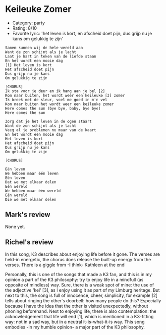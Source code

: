 # Keileuke Zomer

 * Category: party
 * Rating: 8/10
 * Favorite lyric: 'het leven is kort, en afscheid doet pijn, dus grijp nu je kans om gelukkig te zijn'

```
Samen kunnen wij de hele wereld aan
Want de zon schijnt als je lacht
Laat je hart in teken van de liefde staan
En het wordt een mooie dag
[1] Het leven is kort
Het afscheid doet pijn
Dus grijp nu je kans
Om gelukkig te zijn

[CHORUS]
Ik sta voor je deur en ik hang aan je bel [2]
Kom naar buiten, het wordt weer een keileuke [3] zomer
Ik breek met de sleur, voel me goed in m'n vel
Kom naar buiten het wordt weer een keileuke zomer
Here comes the sun (bye bye, baby, bye bye)
Here comes the sun

Zorg dat je het leven in de ogen staart
Want de zon schijnt als je lacht
Veeg al je problemen nu maar van de kaart
En het wordt een mooie dag
Het leven is kort
Het afscheid doet pijn
Dus grijp nu je kans
Om gelukkig te zijn

[CHORUS]

Eén leven
We hebben maar één leven
Eén leven
Dat we met elkaar delen
Eén wereld
We hebben maar één wereld
Eén wereld
Die we met elkaar delen
```

## Mark's review

None yet.

## Richel's review

In this song, K3 describes about enjoying life before it gone. The
verses are held-in energetic, the chorus does release the built-up
energy from the verses. There is a giggle from -I think- Kathleen at the
end

Personally, this is one of the songs that made a K3 fan, and this is in
my opinion a part of the K3 philosophy: try to enjoy life in a mindfull
(as opposite of mindless) way. Sure, there is a weak spot of mine: the
use of the adjective 'kei' [3], as I enjoy using it as part of my
Limburg heritage. But next to this, the song is full of innocence,
cheer, simplicity, for example [2] tells about ringing the other's
doorbell: how many people do this? Especially because I have the idea
that the other is visited unexpectedly, without phoning beforehand. Next
to enjoying life, there is also contemplation: the acknowledgement that
life will end [1], which is mentioned in a K3-fitting way: not in a sad
way, but in a neutral it-is-what-it-is way. This song embodies -in my
humble opinion- a major part of the K3 philosophy.